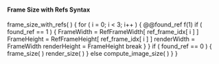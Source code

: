 #### Frame Size with Refs Syntax

<div class="syntax">
frame_size_with_refs( ) {
    for ( i = 0; i < 3; i++ ) {
        @@found_ref                                                     f(1)
        if ( found_ref == 1 ) {
            FrameWidth = RefFrameWidth[ ref_frame_idx[ i ] ]
            FrameHeight = RefFrameHeight[ ref_frame_idx[ i ] ]
            renderWidth = FrameWidth
            renderHeight = FrameHeight
            break
        }
    }
    if ( found_ref == 0 ) {
        frame_size( )
        render_size( )
    } else
        compute_image_size( )
    }
}
</div>
